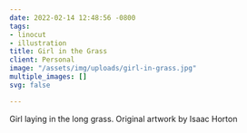 ```yaml
---
date: 2022-02-14 12:48:56 -0800
tags:
- linocut
- illustration
title: Girl in the Grass
client: Personal
image: "/assets/img/uploads/girl-in-grass.jpg"
multiple_images: []
svg: false

---
```

Girl laying in the long grass. Original artwork by Isaac Horton